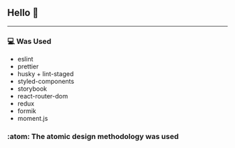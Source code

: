 ## Hello :wave:

---

### :computer: Was Used

- eslint
- prettier
- husky + lint-staged
- styled-components
- storybook
- react-router-dom
- redux
- formik
- moment.js

### :atom: The atomic design methodology was used
